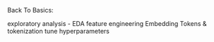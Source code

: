 


Back To Basics:


exploratory analysis - EDA
feature engineering
Embedding
Tokens & tokenization
tune hyperparameters